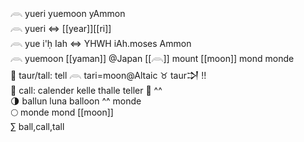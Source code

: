 𓇺  yueri yuemoon yAmmon  
𓇺  yueri ⇔ [[year]][[ri]]  
𓇺  yue i'ḥ Iah ⇔ YHWH iAh.moses Ammon  
𓇺  yuemoon [[yaman]] @Japan [[𓇺]] mount [[moon]] mond monde  
🌙 taur/tall: tell 𓇺 tari=moon@Altaic ♉ taur𒋫 !!  
🌙 call: calender kelle thalle teller 🌙 ^^  
🌗 ballun luna balloon ^^ monde  
🌕 monde mond [[moon]]  
∑  ball,call,tall  